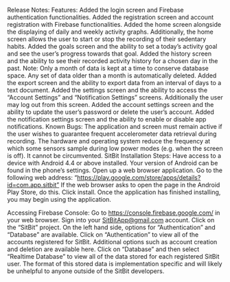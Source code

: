 Release Notes:
	Features:
Added the login screen and Firebase authentication functionalities.
Added the registration screen and account registration with Firebase functionalities.
Added the home screen alongside the displaying of daily and weekly activity graphs. Additionally, the home screen allows the user to start or stop the recording of their sedentary habits.
Added the goals screen and the ability to set a today’s activity goal and see the user’s progress towards that goal.
Added the history screen and the ability to see their recorded activity history for a chosen day in the past.
Note: Only a month of data is kept at a time to conserve database space. Any set of data older than a month is automatically deleted.
Added the export screen and the ability to export data from an interval of days to a text document.
Added the settings screen and the ability to access the “Account Settings” and “Notification Settings” screens. Additionally the user may log out from this screen.
Added the account settings screen and the ability to update the user’s password or delete the user’s account.
Added the notification settings screen and the ability to enable or disable app notifications.
	Known Bugs:
The application and screen must remain active if the user wishes to guarantee frequent accelerometer data retrieval during recording.
The hardware and operating system reduce the frequency at which some sensors sample during low power modes (e.g. when the screen is off). It cannot be circumvented.
SitBit Installation Steps:
Have access to a device with Android 4.4 or above installed.
Your version of Android can be found in the phone’s settings.
Open up a web browser application.
Go to the following web address: “https://play.google.com/store/apps/details?id=com.app.sitbit”
If the web browser asks to open the page in the Android Play Store, do this.
Click install.
Once the application has finished installing, you may begin using the application.

Accessing Firebase Console:
Go to https://console.firebase.google.com/ in your web browser.
Sign into your SitBitApp@gmail.com account.
Click on the “SitBit” project.
On the left hand side, options for “Authentication” and “Database” are available.
Click on “Authentication” to view all of the accounts registered for SitBit.
Additional options such as account creation and deletion are available here.
Click on “Database” and then select “Realtime Database” to view all of the data stored for each registered SitBit user.
The format of this stored data is implementation specific and will likely be unhelpful to anyone outside of the SitBit developers.
